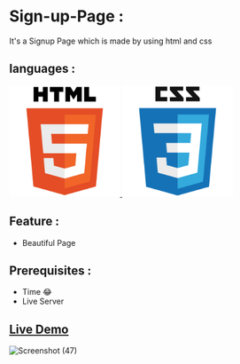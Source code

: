 # Sign-up-Page : 
It's a Signup Page which is made by using html and css

## languages :

<a href="https://www.w3.org/html/" target="_blank" rel="noreferrer" > <img src="https://raw.githubusercontent.com/devicons/devicon/master/icons/html5/html5-original-wordmark.svg" alt="html5" width="200" height="200" /> </a>
<a href="https://www.w3schools.com/css/" target="_blank" rel="noreferrer" > <img src="https://raw.githubusercontent.com/devicons/devicon/master/icons/css3/css3-original-wordmark.svg" alt="css3" width="200" height="200" /> </a>
## Feature : 
* Beautiful Page
## Prerequisites :
* Time 😂
* Live Server

## <a href="https://signup-page-by-rushi.netlify.app/"> Live Demo </a> #

![Screenshot (47)](https://github.com/RushiCoder/Sign-up-Page/assets/114005115/6a962adf-3744-4e61-a5bb-9d46cbe5bd5f)
